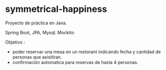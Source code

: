 # symmetrical-happiness
Proyecto de práctica en Java.

Spring Boot, JPA, Mysql.
Mockito

Objetivo : 
- poder reservar una mesa en un restorant indicando fecha y cantidad de personas que asisitiran.
- confirmación automatica para reservas de hasta 4 personas.
